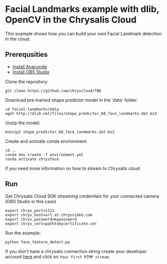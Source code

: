 # Facial Landmarks example with dlib, OpenCV in the Chrysalis Cloud

This example shows how you can build your own Facial Landmark detection in the cloud.

## Prerequsities

- [Install Anaconda](https://docs.anaconda.com/anaconda/install/)
- [Install OBS Studio](https://obsproject.com/)


Clone the repository:
```
git clone https://github.com/chryscloud/TBD
```

Download pre-trained shape predictor model in the 'data' folder:
```
cd facial-landmarks/data
wget http://dlib.net/files/shape_predictor_68_face_landmarks.dat.bz2
```

Unzip the model: 
```
bunzip2 shape_predictor_68_face_landmarks.dat.bz2
```

Create and activate conda environment:
```
cd ..
conda env create -f environment.yml
conda activate chrysface
```

if you need more information on how to stream to Chrysalis cloud 

## Run

Get Chrysalis Cloud SDK streaming credentials for your connected camera (OBS Studio in this case)
```
export chrys_port=1111
export chrys_host=url.at.chrysvideo.com
export chrys_password=mypassword
export chrys_cert=pathtomycertificate.cer
```

Run the example:
```python
python face_feature_detect.py
```

If you don't have a chrysalis connection string create your developer account [here](https://cloud.chryscloud.com) and click on `Your first RTMP stream`.



